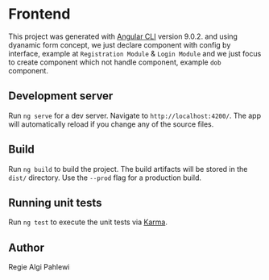 # Frontend

This project was generated with [Angular CLI](https://github.com/angular/angular-cli) version 9.0.2. and using dyanamic form concept, we just declare component with config by interface, example at `Registration Module` & `Login Module` and we just focus to create component which not handle component, example `dob` component.

## Development server

Run `ng serve` for a dev server. Navigate to `http://localhost:4200/`. The app will automatically reload if you change any of the source files.

## Build

Run `ng build` to build the project. The build artifacts will be stored in the `dist/` directory. Use the `--prod` flag for a production build.

## Running unit tests

Run `ng test` to execute the unit tests via [Karma](https://karma-runner.github.io).

## Author
Regie Algi Pahlewi

